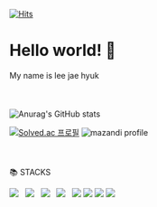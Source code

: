 [![Hits](https://hits.seeyoufarm.com/api/count/incr/badge.svg?url=https%3A%2F%2Fgithub.com%2Fleecom116&count_bg=%2391D9EA&title_bg=%239E9E9E&icon=&icon_color=%23E7E7E7&title=hits&edge_flat=false)](https://hits.seeyoufarm.com)

# Hello world! 👋
My name is lee jae hyuk  
</br>
</br>
</br>
![Anurag's GitHub stats](https://github-readme-stats.vercel.app/api?username=leecom116&show_icons=true&theme=tokyonight)

[![Solved.ac
프로필](http://mazassumnida.wtf/api/v2/generate_badge?boj=leecom116)](https://solved.ac/leecom116)
![mazandi profile](http://mazandi.herokuapp.com/api?handle=leecom116&theme=warm)
</br>
</br>
</br>
</br>
📚 STACKS
</br>
<p>
<img src="https://img.shields.io/badge/HTML5-E34F26?style=flat&logo=HTML5&logoColor=white"/></a> &nbsp
<img src="https://img.shields.io/badge/CSS3-1572B6?style=flat&logo=CSS3&logoColor=white"/></a> &nbsp
<img src="https://img.shields.io/badge/JavaScript-F7DF1E?style=flat&logo=JavaScript&logoColor=white"/></a> &nbsp
<img src="https://img.shields.io/badge/Java-006272?style=flat&logo=Java&logoColor=white"/> &nbsp
<img src="https://img.shields.io/badge/C-A8B9CC?style=flat&logo=C&logoColor=white"/>
<img src="https://img.shields.io/badge/Python-3776AB?style=flat&logo=appveyor&logo=Python&logoColor=white&logo=Python&logoColor=white">

<img src="https://img.shields.io/badge/Python-3776AB?style=for-the-badge&logo=Python&logoColor=white">
<img src="https://img.shields.io/badge/Python-3776AB?style=for-the-badge&logo=Java&logoColor=white">
